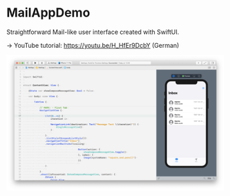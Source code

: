 # MailAppDemo

Straightforward Mail-like user interface created with SwiftUI.

→ YouTube tutorial: https://youtu.be/H_HfEr9DcbY (German)

![](preview.png)
